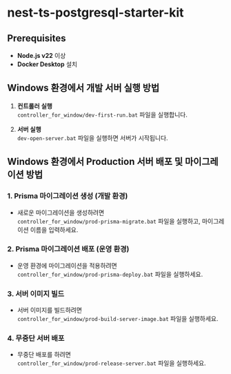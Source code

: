 # nest-ts-postgresql-starter-kit

## Prerequisites
- **Node.js v22** 이상
- **Docker Desktop** 설치

## Windows 환경에서 개발 서버 실행 방법
1. **컨트롤러 실행**  
   `controller_for_window/dev-first-run.bat` 파일을 실행합니다.

2. **서버 실행**  
   `dev-open-server.bat` 파일을 실행하면 서버가 시작됩니다.

## Windows 환경에서 Production 서버 배포 및 마이그레이션 방법

### 1. Prisma 마이그레이션 생성 (개발 환경)
- 새로운 마이그레이션을 생성하려면  
  `controller_for_window/prod-prisma-migrate.bat` 파일을 실행하고, 마이그레이션 이름을 입력하세요.

### 2. Prisma 마이그레이션 배포 (운영 환경)
- 운영 환경에 마이그레이션을 적용하려면  
  `controller_for_window/prod-prisma-deploy.bat` 파일을 실행하세요.

### 3. 서버 이미지 빌드
- 서버 이미지를 빌드하려면  
  `controller_for_window/prod-build-server-image.bat` 파일을 실행하세요.

### 4. 무중단 서버 배포
- 무중단 배포를 하려면  
  `controller_for_window/prod-release-server.bat` 파일을 실행하세요.
